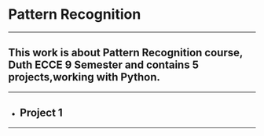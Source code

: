# Pattern Recognition 
---

## This work is about Pattern Recognition course, Duth ECCE 9 Semester and contains 5 projects,working with Python.
---


- ## **Project 1**
---

